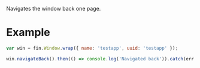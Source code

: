 Navigates the window back one page.

# Example
```js
var win = fin.Window.wrap({ name: 'testapp', uuid: 'testapp' });

win.navigateBack().then(() => console.log('Navigated back')).catch(err => console.log(err));
```
